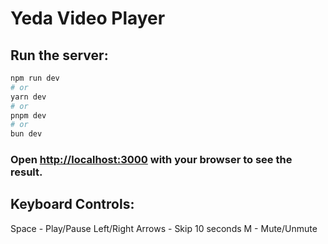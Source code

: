 # Yeda Video Player

## Run the server:
```bash
npm run dev
# or
yarn dev
# or
pnpm dev
# or
bun dev
```

### Open [http://localhost:3000](http://localhost:3000) with your browser to see the result.

## Keyboard Controls:
Space - Play/Pause
Left/Right Arrows - Skip 10 seconds
M - Mute/Unmute

